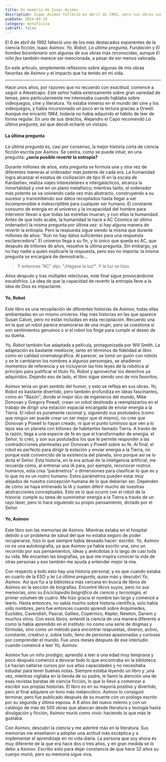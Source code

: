 ```yaml
---
title: En memoria de Isaac Asimov
description: Isaac Asimov falleció en abril de 1992, pero sus obras continúan teniendo un impacto hoy en día, no solo por sus ideas adelantadas a su tiempo, sino también por su persona.
pubDate: 2024-04-14
category: metafísica
isDraft: false
---
```


El 6 de abril de 1992 falleció uno de los más destacados exponentes de la ciencia ficción, Isaac Asimov. _Yo, Robot_, _La última pregunta_, _Fundación_ y _El hombre bicentenario_ son algunas de sus obras más reconocidas, aunque _El niño feo_ también merece ser mencionada, a pesar de ser menos valorada.

En este artículo, simplemente reflexiono sobre algunas de mis obras favoritas de Asimov y el impacto que ha tenido en mi vida.

---

Hace unos años, por razones que no recuerdo con exactitud, comencé a seguir a Alexelcapo. Este señor habla extensamente sobre gran variedad de temas, pero particularmente me interesaba cuando hablaba sobre videojuegos, cine y literatura. Ya estaba inmerso en el mundo del cine y los videojuegos, y había incursionado un poco en la lectura gracias a Orwell. Aunque me encantó _1984_, todavía no había adquirido el hábito de leer de forma regular. En uno de sus directos, Alejandro el Capo recomendó _La última pregunta_, así que decidí echarle un vistazo.

#### La última pregunta

_La última pregunta_ es, casi por consenso, la mejor historia corta de ciencia ficción escrita por Asimov. Se centra, como se puede intuir, en una pregunta: **¿sería posible revertir la entropía?**

Durante millones de años, esta pregunta se formula una y otra vez de diferentes maneras al ordenador más potente de cada era. La humanidad logra alcanzar el estatus de civilización de tipo III en la escala de Kardashev, realiza viajes interestelares e intergalácticos, alcanza la inmortalidad y vive en un plano metafísico; mientras tanto, el ordenador más potente se va volviendo cada vez más abstracto, construyendo a su sucesor y transmitiendo sus datos recopilados hasta llegar a ser incomprensible e indescriptible para cualquier ser humano. El constante consumo de energía en el universo y la incapacidad del hombre para intervenir llevan a que todas las estrellas mueran, y con ellas la humanidad. Antes de que todo acabe, la humanidad le hace a AC Cósmica (el último ordenador) la misma pregunta por última vez: si hay alguna manera de revertir la entropía. Pero la respuesta sigue siendo la misma que durante millones de años: "Aún no hay datos suficientes para una respuesta esclarecedora". El universo llega a su fin, y lo único que queda es AC, que después de trillones de años, resuelve la última pregunta. Sin embargo, ya no hay nadie a quien explicarle la respuesta, pero eso no importa: la misma pregunta se encargará de demostrarlo…

> Y entonces "AC" dijo: "¡Hágase la luz!". Y la luz se hizo.

Años después y tras múltiples relecturas, este final sigue provocándome escalofríos. La idea de que la capacidad de revertir la entropía lleve a la idea de Dios es impactante.

#### Yo, Robot

Este libro es una recopilación de diferentes historias de Asimov, todas ellas ambientadas en un mismo universo. Hay más historias en las que aparece Susan Calvin, pero no están incluidas en esta recopilación. Recuerdo una en la que un robot parece enamorarse de una mujer, pero se cuestiona si son sentimientos genuinos o si el robot los finge para cumplir el deseo de su dueña.

_Yo, Robot_ también fue adaptada a película, protagonizada por Will Smith. La adaptación es bastante mediocre, tanto en términos de fidelidad al libro como en calidad cinematográfica. Al parecer, se tomó un guión con robots y se le cambiaron los nombres a algunos personajes, se añadieron momentos de referencia y se incluyeron las tres leyes de la robótica al principio para justificar el título _Yo, Robot_ y aprovechar los derechos ya adquiridos. Dejando eso de lado, el libro sigue siendo uno de mis favoritos.

Asimov tenía un gran sentido del humor, y esto se refleja en sus obras. _Yo, Robot_ es bastante divertido, pero también profundiza en ideas fascinantes, como en "Razón", donde el mejor dúo de ingenieros del mundo, Mike Donovan y Gregory Powell, crean un robot destinado a reemplazarlos en el trabajo de dirigir una estación espacial encargada de enviar energía a la Tierra. El robot es puramente racional y, siguiendo sus postulados (como que ningún ser puede crear un ser mejor que él mismo), no cree que Donovan y Powell lo hayan creado, ni que el punto luminoso que ven a lo lejos sea un planeta con billones de habitantes llamado Tierra. A través de la razón, llega a una especie de fe en que el transformador de energía, el Señor, lo creó, y son sus postulados los que le permite responder a las contradicciones planteadas por Donovan y Powell sobre su fe. Al final, el robot es perfecto para dirigir la estación y enviar energía a la Tierra, no porque esté convencido de la existencia del planeta, sino porque así se lo dicta el Señor. Esta historia, en la era actual de la inteligencia artificial, me recuerda cómo, al entrenar una IA para, por ejemplo, reconocer rostros humanos, esta crea “parámetros” o dimensiones para clasificar lo que es y lo que no es un rostro humano. Estos parámetros pueden estar muy alejados de nuestra concepción humana de lo que deberían ser. Dependen de cómo se haya entrenado la IA y suelen diferir mucho de nuestras abstracciones conceptuales. Esto es lo que ocurre con el robot de la historia: cumple su tarea de suministrar energía a la Tierra a través de un rayo láser, pero lo hace siguiendo su propio pensamiento, dictado por el Señor.

#### Yo, Asimov

Este libro son las memorias de Asimov. Mientras estaba en el hospital debido a un problema de salud del que no estaba seguro de poder recuperarse, hizo lo que siempre había deseado hacer: escribir. _Yo, Asimov_ no es una autobiografía, ya que Asimov ya había escrito una, sino un recorrido por sus pensamientos, ideas y anécdotas a lo largo de casi toda su vida. Me encantan las biografías, ya que me inspira conocer la vida de otras personas y eso también me ayuda a entender mejor la mía.

Con respecto a todo esto hay una historia personal, y es que cuando estaba en cuarto de la ESO y leí _La última pregunta_, quise más y descubrí _Yo, Asimov_. Así que fui a la biblioteca más cercana en busca de libros de Asimov en la sección de biografías. Encontré libros suyos, pero no sus memorias, sino su _Enciclopedia biográfica de ciencia y tecnología_, el primer volumen de cuatro. Me hizo gracia el nombre tan largo y comencé a leerlo. Hasta entonces, no sabía mucho sobre historia científica, solo había oído nombres, pero fue entonces cuando aprendí sobre Arquímedes, Euclides, Cavendish, Pascal, Galileo, Copérnico, Kepler, Newton, Darwin y muchos otros. Con esos libros, entendí la ciencia de una manera diferente a como la había aprendido en el instituto: no como una serie de dogmas y fórmulas, sino como un método para encontrar respuestas, diverso, activo, constante, creativo y, sobre todo, lleno de personas apasionadas y curiosas por comprender el mundo. Fue unos meses después de ese interludio cuando comencé a leer _Yo, Asimov_.

Asimov fue un niño prodigio; aprendió a leer a una edad muy temprana y poco después comenzó a devorar todo lo que encontraba en la biblioteca. Le hacían saltarse cursos por sus altas capacidades y no necesitaba estudiar para tener buenas notas. Siempre estaba leyendo un libro y ,una vez, mientras vigilaba en la tienda de su padre, le llamó la atención una de esas revistas baratas de ciencia ficción, lo que lo llevó a comenzar a escribir sus propias historias. El libro es en su mayoría positivo y divertido, pero al final adquiere un tono más melancólico. Asimov lo consiguió terminar, pero fue publicado después de su muerte con un prólogo escrito por su segunda y última esposa. A 8 años del nuevo milenio y con un catálogo de más de 500 obras que abarcan desde literatura y teología hasta divulgación y ficción, Asimov murió como vivió: haciendo lo que más le gustaba.

Con Asimov, descubrí la ciencia y me adentré más en la literatura. Sus memorias me enseñaron a adoptar una actitud más escéptica y a implementar el aprendizaje en mi vida diaria. La persona que soy ahora es muy diferente de la que era hace dos o tres años, y en gran medida se lo debo a Asimov. Escribo esto para dejar constancia de que hace 32 años su cuerpo murió, pero su memoria sigue viva.
